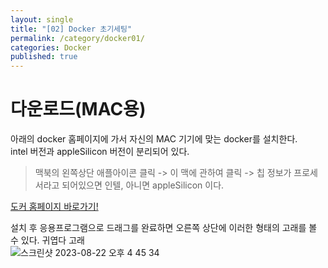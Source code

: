 ```yaml
---
layout: single
title: "[02] Docker 초기세팅"
permalink: /category/docker01/
categories: Docker
published: true
---
```


# 다운로드(MAC용)

아래의 docker 홈페이지에 가서 자신의 MAC 기기에 맞는 docker를 설치한다.  
intel 버전과 appleSilicon 버전이 분리되어 있다.  
> 맥북의 왼쪽상단 애플아이콘 클릭 -> 이 맥에 관하여 클릭 -> 칩 정보가 프로세서라고 되어있으면 인텔, 아니면 appleSilicon 이다. 

[도커 홈페이지 바로가기!](https://docs.docker.com/desktop/install/mac-install/)  

설치 후 응용프로그램으로 드래그를 완료하면 오른쪽 상단에 이러한 형태의 고래를 볼 수 있다. 귀엽다 고래  
![스크린샷 2023-08-22 오후 4 45 34](https://github.com/yebin76/yebin76/assets/103884098/3052a7b2-995f-4bc3-9b02-b3d66fa28a60)

